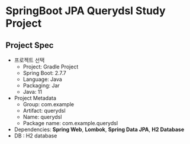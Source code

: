 # SpringBoot JPA Querydsl Study Project

## Project Spec
- 프로젝트 선택
    - Project: Gradle Project
    - Spring Boot: 2.7.7
    - Language: Java
    - Packaging: Jar
    - Java: 11
- Project Metadata
    - Group: com.example
    - Artifact: querydsl
    - Name: querydsl
    - Package name: com.example.querydsl
- Dependencies: **Spring Web**, **Lombok**, **Spring Data JPA**, **H2 Database**
- DB : H2 database

